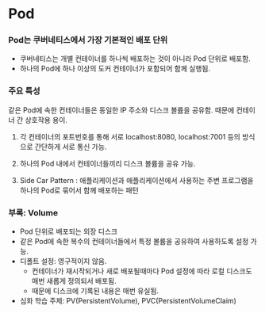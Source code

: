 # Pod

### Pod는 쿠버네티스에서 가장 기본적인 배포 단위

- 쿠버네티스는 개별 컨테이너를 하나씩 배포하는 것이 아니라 Pod 단위로 배포함.
- 하나의 Pod에 하나 이상의 도커 컨테이너가 포함되어 함께 실행됨.

### 주요 특성

같은 Pod에 속한 컨테이너들은 동일한 IP 주소와 디스크 볼륨을 공유함. 때문에 컨테이너 간 상호작용 용이.

1. 각 컨테이너의 포트번호를 통해 서로 localhost:8080, localhost:7001 등의 방식으로 간단하게 서로 통신 가능.

2. 하나의 Pod 내에서 컨테이너들끼리 디스크 볼륨을 공유 가능.

3. Side Car Pattern : 애플리케이션과 애플리케이션에서 사용하는 주변 프로그램을 하나의 Pod로 묶어서 함께 배포하는 패턴

### 부록: Volume

- Pod 단위로 배포되는 외장 디스크
- 같은 Pod에 속한 복수의 컨테이너들에서 특정 볼륨을 공유하여 사용하도록 설정 가능.
- 디폴트 설정: 영구적이지 않음.
  - 컨테이너가 재시작되거나 새로 배포될때마다 Pod 설정에 따라 로컬 디스크도 매번 새롭게 정의되서 배포됨.
  - 때문에 디스크에 기록된 내용은 매번 유실됨.
- 심화 학습 주제: PV(PersistentVolume), PVC(PersistentVolumeClaim)
